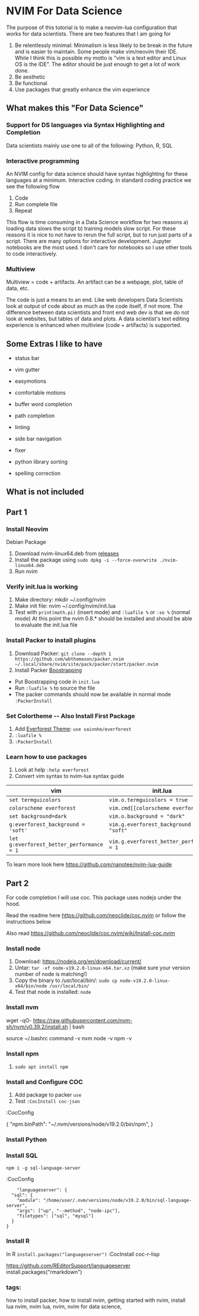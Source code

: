 # NVIM For Data Science

The purpose of this tutorial is to make a neovim-lua configuration that works for data scientists. There are two features that I am going for

1. Be relentlessly minimal: Minimalism is less likely to be break in the future and is easier to maintain. Some people make vim/neovim their IDE. While I think this is possible my motto is "vim is a text editor and Linux OS is the IDE". The editor should be just enough to get a lot of work done.
2. Be aesthetic
3. Be functional
4. Use packages that greatly enhance the vim experience

## What makes this "For Data Science"

### Support for DS languages via Syntax Highlighting and Completion

Data scientists mainly use one to all of the following: Python, R, SQL

### Interactive programming

An NVIM config for data science should have syntax highlighting for these languages at a minimum.
Interactive coding. In standard coding practice we see the following flow

1. Code
2. Run complete file
3. Repeat

This flow is time consuming in a Data Science workflow for two reasons a) loading data slows the script b) training models slow script. For these reasons it is nice to not have to rerun the full script, but to run just parts of a script. There are many options for interactive development. Jupyter notebooks are the most used. I don't care for notebooks so I use other tools to code interactively.

### Multiview

Multiview = code + artifacts. An artifact can be a webpage, plot, table of data, etc.

The code is just a means to an end. Like web developers Data Scientists look at output of code about as much as the code itself, if not more. The difference between data scientists and front end web dev is that we do not look at websites, but tables of data and plots. A data scientist's text editing experience is enhanced when multiview (code + artifacts) is supported.

## Some Extras I like to have

 - status bar
 - vim gutter
 - easymotions
 - comfortable motions
 - buffer word completion
 - path completion
 - linting
 - side bar navigation


 - fixer
 - python library sorting
 - spelling correction


## What is not included



## Part 1

### Install Neovim
Debian Package
1. Download nvim-linux64.deb from [releases](https://github.com/neovim/neovim/releases)
2. Install the package using `sudo dpkg -i --force-overwrite ./nvim-linux64.deb`
3. Run nvim

### Verify init.lua is working
1. Make directory: mkdir ~/.config/nvim
2. Make init file: nvim ~/.config/nvim/init.lua
3. Test with `print(math.pi)` (insert mode) and `:luafile %` or `:so %` (normal mode)
At this point the nvim 0.8.* should be installed and should be able to evaluate the init.lua file

### Install Packer to install plugins
1. Download Packer: `git clone --depth 1 https://github.com/wbthomason/packer.nvim ~/.local/share/nvim/site/pack/packer/start/packer.nvim`
2. Install Packer [Boostrapping](https://github.com/wbthomason/packer.nvim#bootstrapping)
 - Put Boostrapping code in `init.lua`
 - Run `:luafile %` to source the file
 - The packer commands should now be available in normal mode `:PackerInstall`

### Set Colortheme -- Also Install First Package
1. Add [Everforest Theme](https://github.com/sainnhe/everforest): `use sainnhe/everforest`
2. `:luafile %`
3. `:PackerInstall`

### Learn how to use packages
1. Look at help `:help everforest`
2. Convert vim syntax to nvim-lua syntax guide

| vim                                       | init.lua                                  |
| ----------------------------------------- | ----------------------------------------- |
| `set termguicolors`                       | `vim.o.termguicolors = true`              |
| `colorscheme everforest`                  | `vim.cmd[[colorscheme everforest]]`       |
| `set background=dark`                     | `vim.o.background = "dark"`               |
| `g:everforest_background = 'soft'`        | `vim.g.everforest_background = "soft"`    |
| `let g:everforest_better_performance = 1` | `vim.g.everforest_better_performance = 1` |

To learn more look here https://github.com/nanotee/nvim-lua-guide

## Part 2

For code completion I will use coc. This package uses nodejs under the hood.

Read the readme here https://github.com/neoclide/coc.nvim or follow the instructions below

Also read 
https://github.com/neoclide/coc.nvim/wiki/Install-coc.nvim

### Install node
1. Download: https://nodejs.org/en/download/current/  
2. Untar: `tar -xf node-v19.2.0-linux-x64.tar.xz` (make sure your version number of node is matching!)
3. Copy the binary to /usr/local/bin/: `sudo cp node-v19.2.0-linux-x64/bin/node /usr/local/bin/`
4. Test that node is installed: `node`

### Install nvm
wget -qO- https://raw.githubusercontent.com/nvm-sh/nvm/v0.39.2/install.sh | bash

source ~/.bashrc
command -v nvm
node -v
npm -v

### Install npm
1. `sudo apt install npm`

### Install and Configure COC


1. Add package to packer `use `
2. Test `:CocInstall coc-json`

:CocConfig

{
    "npm.binPath": "~/.nvm/versions/node/v19.2.0/bin/npm",
}



### Install Python

### Install SQL
`npm i -g sql-language-server`

:CocConfig
```
    "languageserver": {
  "sql": {
    "module": "/home/user/.nvm/versions/node/v19.2.0/bin/sql-language-server",
    "args": ["up", "--method", "node-ipc"],
    "filetypes": ["sql", "mysql"]
  }
}

```

### Install R

In R
`install.packages("languageserver")`
:CocInstall coc-r-lisp

https://github.com/REditorSupport/languageserver
install.packages("rmarkdown")

### tags:
how to install packer, how to install nvim, getting started with nvim, install lua nvim, nvim lua, nvim, nvim for data science,

